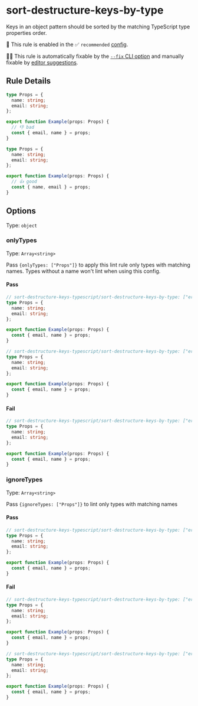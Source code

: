# sort-destructure-keys-by-type

Keys in an object pattern should be sorted by the matching TypeScript type properties order.

💼 This rule is enabled in the ✅ `recommended` [config](https://github.com/nirtamir2/eslint-plugin-unicorn#preset-configs-eslintconfigjs).

🔧💡 This rule is automatically fixable by the [`--fix` CLI option](https://eslint.org/docs/latest/user-guide/command-line-interface#--fix) and manually fixable by [editor suggestions](https://eslint.org/docs/latest/use/core-concepts#rule-suggestions).

## Rule Details

<!-- eslint-skip -->

```ts
type Props = {
  name: string;
  email: string;
};

export function Example(props: Props) {
  // 👎 bad
  const { email, name } = props;
}
```

<!-- eslint-skip -->

```ts
type Props = {
  name: string;
  email: string;
};

export function Example(props: Props) {
  // 👍 good
  const { name, email } = props;
}
```

## Options

Type: `object`

### onlyTypes

Type: `Array<string>`

Pass `{onlyTypes: ["Props"]}` to apply this lint rule only types with matching names.
Types without a name won't lint when using this config.

#### Pass

```ts
// sort-destructure-keys-typescript/sort-destructure-keys-by-type: ["error", {"onlyTypes": ["NotProps"]}]
type Props = {
  name: string;
  email: string;
};

export function Example(props: Props) {
  const { email, name } = props;
}
```

```ts
// sort-destructure-keys-typescript/sort-destructure-keys-by-type: ["error", {"onlyTypes": []}]
type Props = {
  name: string;
  email: string;
};

export function Example(props: Props) {
  const { email, name } = props;
}
```

#### Fail

<!-- eslint-skip -->

```ts
// sort-destructure-keys-typescript/sort-destructure-keys-by-type: ["error", {"onlyTypes": ["Props"]}]
type Props = {
  name: string;
  email: string;
};

export function Example(props: Props) {
  const { email, name } = props;
}
```

<!-- eslint-skip -->

### ignoreTypes

Type: `Array<string>`

Pass `{ignoreTypes: ["Props"]}` to lint only types with matching names

#### Pass

```ts
// sort-destructure-keys-typescript/sort-destructure-keys-by-type: ["error", {"ignoreTypes": ["Props"]}]
type Props = {
  name: string;
  email: string;
};

export function Example(props: Props) {
  const { email, name } = props;
}
```

#### Fail

<!-- eslint-skip -->

```ts
// sort-destructure-keys-typescript/sort-destructure-keys-by-type: ["error", {"ignoreTypes": ["NotProps"]}]
type Props = {
  name: string;
  email: string;
};

export function Example(props: Props) {
  const { email, name } = props;
}
```

```ts
// sort-destructure-keys-typescript/sort-destructure-keys-by-type: ["error", {"ignoreTypes": []}]
type Props = {
  name: string;
  email: string;
};

export function Example(props: Props) {
  const { email, name } = props;
}
```

<!-- eslint-skip -->
